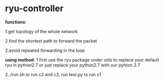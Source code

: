 # ryu-controller

**functions**:

1.get topology of the whole network

2.find the shortest path to forward the packet

2.avoid repeated forwarding in the loop


**using method**:
1.first use the ryu package under utils to replace your default ryu in python2.7 or just replace your python2.7 with our pyhton 2.7

2../run.sh to run c2 and c3, run test.py to run c1
